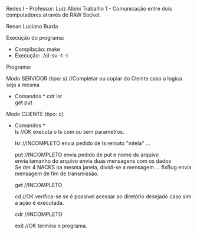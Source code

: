 Redes I - Professor: Luiz Albini
Trabalho 1 - Comunicação entre dois computadores através de RAW Socket
 
Renan Luciano Burda        	

Execução do programa:

-  Compilação: make
-  Execução: ./cl-sv -t <tipo> -i <interface>

Programa:

Modo SERVIDOR (tipo: s) //Completar ou copiar do Cleinte caso a logica seja a mesma
* Comandos *
     cdr
     lsr	
     get
     put 
	

Modo CLIENTE (tipo: c)
* Comandos *		   
     ls //OK
	executa o ls com ou sem parametros.
     
     lsr //INCOMPLETO
	envia pedido de ls remoto
	"mtela"	
	...
	
     put //INCOMPLETO
	envia pedido de put e nome do arquivo  
	envia tamanho do arquivo
	envia duas mensagens com os dados 	
	  Se der 4 NACKS na mesma janela, dividi-se a mensagem
	  ... fixBug
	envia mensagem de fim de transmissão.
     
     get //INCOMPLETO 
     
     cd //OK
	verifica-se se é possível acessar ao diretório desejado 
	caso sim a ação é executada.
     
     cdr //INCOMPLETO	
     
     exit //OK
	termina o programa.

